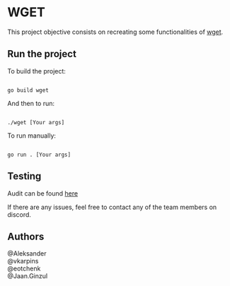 # WGET

This project objective consists on recreating some functionalities of [wget](https://www.gnu.org/software/wget/manual/wget.html).

## Run the project

To build the project:

```

go build wget

```

And then to run:

```

./wget [Your args]

```

To run manually:

```

go run . [Your args]

```

## Testing

Audit can be found [here](https://01.kood.tech/git/root/public/src/branch/master/subjects/wget/audit)

If there are any issues, feel free to contact any of the team members on discord.

## Authors

@Aleksander \
@vkarpins \
@eotchenk \
@Jaan.Ginzul
